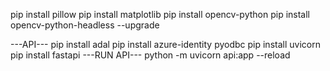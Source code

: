 pip install pillow
pip install matplotlib
pip install opencv-python
pip install opencv-python-headless --upgrade

---API---
pip install adal
pip install azure-identity pyodbc
pip install uvicorn
pip install fastapi
---RUN API---
python -m uvicorn api:app --reload

